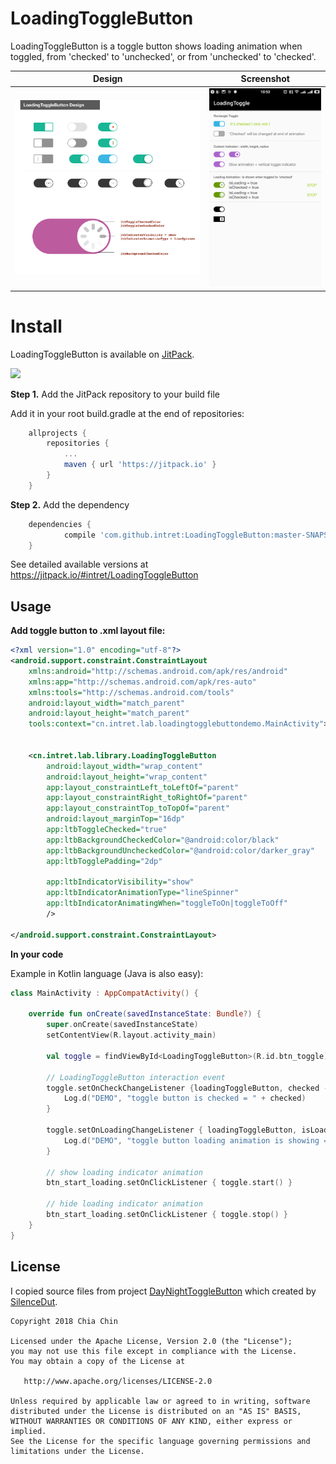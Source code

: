 # LoadingToggleButton
LoadingToggleButton is a toggle button shows loading animation when toggled, from 'checked' to 'unchecked', or from 'unchecked' to 'checked'.

| Design                                  | Screenshot               |
| --------------------------------------- | ------------------------ |
| ![](docs/LoadingToggleButtonDesign.png) | ![](docs/screenshot.png) |

# Install

LoadingToggleButton is available on [JitPack](https://jitpack.io/#intret/LoadingToggleButton).

[![](https://jitpack.io/v/intret/LoadingToggleButton.svg)](https://jitpack.io/#intret/LoadingToggleButton)

**Step 1.** Add the JitPack repository to your build file

Add it in your root build.gradle at the end of repositories:

```groovy
    allprojects {
		repositories {
			...
			maven { url 'https://jitpack.io' }
		}
	}
```

**Step 2.** Add the dependency

```groovy
    dependencies {
	        compile 'com.github.intret:LoadingToggleButton:master-SNAPSHOT'
	}
```

See detailed available versions at https://jitpack.io/#intret/LoadingToggleButton

## Usage

**Add toggle button to .xml layout file:**

```xml
<?xml version="1.0" encoding="utf-8"?>
<android.support.constraint.ConstraintLayout
    xmlns:android="http://schemas.android.com/apk/res/android"
    xmlns:app="http://schemas.android.com/apk/res-auto"
    xmlns:tools="http://schemas.android.com/tools"
    android:layout_width="match_parent"
    android:layout_height="match_parent"
    tools:context="cn.intret.lab.loadingtogglebuttondemo.MainActivity">


    <cn.intret.lab.library.LoadingToggleButton
        android:layout_width="wrap_content"
        android:layout_height="wrap_content"
        app:layout_constraintLeft_toLeftOf="parent"
        app:layout_constraintRight_toRightOf="parent"
        app:layout_constraintTop_toTopOf="parent"
        android:layout_marginTop="16dp"
        app:ltbToggleChecked="true"
        app:ltbBackgroundCheckedColor="@android:color/black"
        app:ltbBackgroundUncheckedColor="@android:color/darker_gray"
        app:ltbTogglePadding="2dp"

        app:ltbIndicatorVisibility="show"
        app:ltbIndicatorAnimationType="lineSpinner"
        app:ltbIndicatorAnimatingWhen="toggleToOn|toggleToOff"
        />

</android.support.constraint.ConstraintLayout>
```

**In your code**

Example in Kotlin language (Java is also easy):

```kotlin
class MainActivity : AppCompatActivity() {

    override fun onCreate(savedInstanceState: Bundle?) {
        super.onCreate(savedInstanceState)
        setContentView(R.layout.activity_main)

        val toggle = findViewById<LoadingToggleButton>(R.id.btn_toggle)

        // LoadingToggleButton interaction event
        toggle.setOnCheckChangeListener {loadingToggleButton, checked ->
            Log.d("DEMO", "toggle button is checked = " + checked)
        }

        toggle.setOnLoadingChangeListener { loadingToggleButton, isLoading ->
            Log.d("DEMO", "toggle button loading animation is showing = " + isLoading)
        }
        
        // show loading indicator animation
        btn_start_loading.setOnClickListener { toggle.start() }
        
        // hide loading indicator animation
        btn_start_loading.setOnClickListener { toggle.stop() }
    }
}
```

## License

I copied source files from project [DayNightToggleButton](https://github.com/SilenceDut/DayNightToggleButton) which created by [SilenceDut](https://github.com/SilenceDut).

```
Copyright 2018 Chia Chin

Licensed under the Apache License, Version 2.0 (the "License");
you may not use this file except in compliance with the License.
You may obtain a copy of the License at

   http://www.apache.org/licenses/LICENSE-2.0

Unless required by applicable law or agreed to in writing, software
distributed under the License is distributed on an "AS IS" BASIS,
WITHOUT WARRANTIES OR CONDITIONS OF ANY KIND, either express or implied.
See the License for the specific language governing permissions and
limitations under the License.
```

